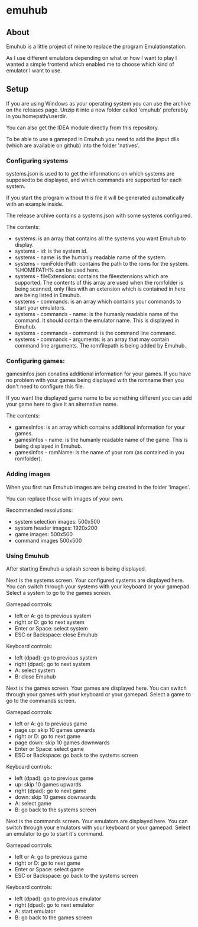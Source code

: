 # emuhub
## About
Emuhub is a little project of mine to replace the program Emulationstation.

As I use different emulators depending on what or how I want to play I wanted a simple frontend which enabled me to choose which kind of emulator I want to use.

## Setup
If you are using Windows as your operating system you can use the archive on the releases page. Unzip it into a new folder called 'emuhub' preferably in you homepath/userdir.

You can also get the IDEA module directly from this repository.

To be able to use a gamepad in Emuhub you need to add the jinput dlls (which are available on github) into the folder 'natives'. 

### Configuring systems
systems.json is used to to get the informations on which systems are supposedto be displayed, and which commands are supported for each system.

If you start the program without this file it will be generated automatically with an example inside.

The release archive contains a systems.json with some systems configured.

The contents:
- systems: is an array that contains all the systems you want Emuhub to display.
- systems - id: is the system id.
- systems - name: is the humanly readable name of the system.
- systems - romFolderPath: contains the path to the roms for the system. %HOMEPATH% can be used here.
- systems - fileExtensions: contains the fileextensions which are supported. The contents of this array are used when the romfolder is being scanned, only files with an extension which is contained in here are being listed in Emuhub.
- systems - commands: is an array which contains your commands to start your emulators.
- systems - commands - name: is the humanly readable name of the command. It should contain the emulator name. This is displayed in Emuhub.
- systems - commands - command: is the command line command.
- systems - commands - arguments: is an array that may contain command line arguments. The romfilepath is being added by Emuhub.

### Configuring games:
gamesinfos.json conatins additional information for your games. If you have no problem with your games being displayed with the romname then you don't need to configure this file.

If you want the displayed game name to be something different you can add your game here to give it an alternative name.

The contents:
- gamesInfos: is an array which contains additional information for your games.
- gamesInfos - name: is the humanly readable name of the game. This is being displayed in Emuhub.
- gamesInfos - romName: is the name of your rom (as contained in you romfolder).

### Adding images
When you first run Emuhub images are being created in the folder 'images'.

You can replace those with images of your own.

Recommended resolutions:
- system selection images: 500x500
- system header images: 1920x200
- game images: 500x500
- command images 500x500

### Using Emuhub
After starting Emuhub a splash screen is being displayed.

Next is the systems screen. Your configured systems are displayed here. You can switch through your systems with your keyboard or your gamepad. Select a system to go to the games screen.

Gamepad controls:
- left or A: go to previous system
- right or D: go to next system
- Enter or Space: select system
- ESC or Backspace: close Emuhub

Keyboard controls:
- left (dpad): go to previous system
- right (dpad): go to next system
- A: select system
- B: close Emuhub

Next is the games screen. Your games are displayed here. You can switch through your games with your keyboard or your gamepad. Select a game to go to the commands screen.

Gamepad controls:
- left or A: go to previous game
- page up: skip 10 games upwards
- right or D: go to next game
- page down: skip 10 games downwards
- Enter or Space: select game
- ESC or Backspace: go back to the systems screen

Keyboard controls:
- left (dpad): go to previous game
- up: skip 10 games upwards
- right (dpad): go to next game
- down: skip 10 games downwards
- A: select game
- B: go back to the systems screen

Next is the commands screen. Your emulators are displayed here. You can switch through your emulators with your keyboard or your gamepad. Select an emulator to go to start it's command.

Gamepad controls:
- left or A: go to previous game
- right or D: go to next game
- Enter or Space: select game
- ESC or Backspace: go back to the systems screen

Keyboard controls:
- left (dpad): go to previous emulator
- right (dpad): go to next emulator
- A: start emulator
- B: go back to the games screen
